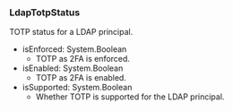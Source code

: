 ### LdapTotpStatus
TOTP status for a LDAP principal.

- isEnforced: System.Boolean
  - TOTP as 2FA is enforced.
- isEnabled: System.Boolean
  - TOTP as 2FA is enabled.
- isSupported: System.Boolean
  - Whether TOTP is supported for the LDAP principal.

